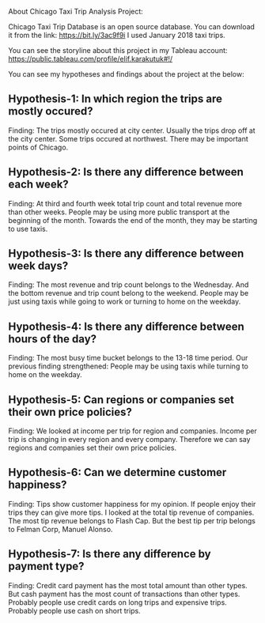 About Chicago Taxi Trip Analysis Project: 

Chicago Taxi Trip Database is an open source database. You can download it from the link: https://bit.ly/3ac9f9i
I used January 2018 taxi trips. 

You can see the storyline about this project in my Tableau account: https://public.tableau.com/profile/elif.karakutuk#!/

You can see my hypotheses and findings about the project at the below: 

## Hypothesis-1: In which region the trips are mostly occured? 
Finding: The trips mostly occured at city center. Usually the trips drop off at the city center. Some trips occured at northwest. There may be important points of Chicago. 

## Hypothesis-2: Is there any difference between each week? 
Finding: At third and fourth week total trip count and total revenue more than other weeks. People may be using more public transport at the beginning of the month. Towards the end of the month, they may be starting to use taxis.

## Hypothesis-3: Is there any difference between week days? 
Finding: The most revenue and trip count belongs to the Wednesday. And the bottom revenue and trip count belong to the weekend. People may be just using taxis while going to work or turning to home on the weekday. 

## Hypothesis-4: Is there any difference between hours of the day? 
Finding: The most busy time bucket belongs to the 13-18 time period. Our previous finding strengthened: People may be using taxis while turning to home on the weekday.

## Hypothesis-5: Can regions or companies set their own price policies?
Finding: We looked at income per trip for region and companies. Income per trip is changing in every region and every company. Therefore we can say regions and companies set their own price policies. 

## Hypothesis-6: Can we determine customer happiness? 
Finding: Tips show customer happiness for my opinion. If people enjoy their trips they can give more tips. I looked at the total tip revenue of companies. The most tip revenue belongs to Flash Cap. But the best tip per trip belongs to Felman Corp, Manuel Alonso. 

## Hypothesis-7: Is there any difference by payment type?
Finding: Credit card payment has the most total amount than other types. But cash payment has the most count of transactions than other types. Probably people use credit cards on long trips and expensive trips. Probably people use cash on short trips. 
